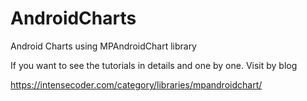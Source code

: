 # AndroidCharts
Android Charts using MPAndroidChart library


If you  want to see the tutorials in details and one by one. Visit by blog 

https://intensecoder.com/category/libraries/mpandroidchart/
